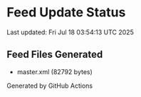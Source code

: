 # Feed Update Status
Last updated: Fri Jul 18 03:54:13 UTC 2025

## Feed Files Generated
- master.xml (82792 bytes)

Generated by GitHub Actions
